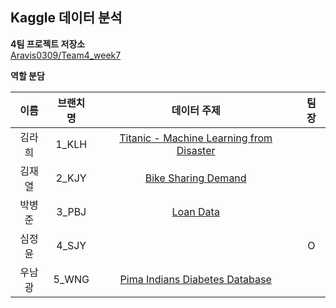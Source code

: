 ## Kaggle 데이터 분석

__4팀 프로젝트 저장소__  
[Aravis0309/Team4_week7](https://github.com/Aravis0309/Team4_week7.git)  


__역할 분담__

| 이름 | 브랜치명 | 데이터 주제 | 팀장 |
| :----: | :---: | :---------: | :--: |
| 김라희 | 1_KLH | [Titanic - Machine Learning from Disaster](https://www.kaggle.com/competitions/titanic) | |  
| 김재열 | 2_KJY | [Bike Sharing Demand](https://www.kaggle.com/competitions/bike-sharing-demand/data)
| 박병준 | 3_PBJ | [Loan Data](https://www.kaggle.com/datasets/zhijinzhai/loandata) | |
| 심정윤 | 4_SJY | | O |       
| 우남광 | 5_WNG | [Pima Indians Diabetes Database](https://www.kaggle.com/datasets/uciml/pima-indians-diabetes-database) | |